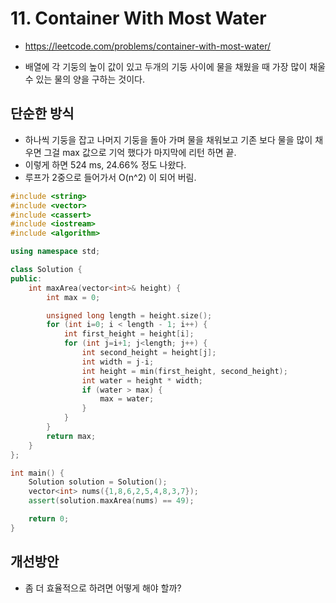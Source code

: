 # 11. Container With Most Water
* https://leetcode.com/problems/container-with-most-water/

* 배열에 각 기둥의 높이 값이 있고 두개의 기둥 사이에 물을 채웠을 때 가장 많이 채울 수 있는 물의 양을 구하는 것이다.

## 단순한 방식
* 하나씩 기둥을 잡고 나머지 기둥을 돌아 가며 물을 채워보고 기존 보다 물을 많이 채우면 그걸 max 값으로 기억 했다가 마지막에 리턴 하면 끝.
* 이렇게 하면 524 ms, 24.66% 정도 나왔다.
* 루프가 2중으로 들어가서 O(n^2) 이 되어 버림.

```cpp
#include <string>
#include <vector>
#include <cassert>
#include <iostream>
#include <algorithm>

using namespace std;

class Solution {
public:
    int maxArea(vector<int>& height) {
        int max = 0;

        unsigned long length = height.size();
        for (int i=0; i < length - 1; i++) {
            int first_height = height[i];
            for (int j=i+1; j<length; j++) {
                int second_height = height[j];
                int width = j-i;
                int height = min(first_height, second_height);
                int water = height * width;
                if (water > max) {
                    max = water;
                }
            }
        }
        return max;
    }
};

int main() {
    Solution solution = Solution();
    vector<int> nums({1,8,6,2,5,4,8,3,7});
    assert(solution.maxArea(nums) == 49);

    return 0;
}
```

## 개선방안
* 좀 더 효율적으로 하려면 어떻게 해야 할까?
